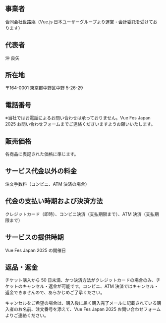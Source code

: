 ## 事業者 

合同会社世路庵（Vue.js 日本ユーザーグループより運営・会計委託を受けております）

## 代表者

沖 良矢

## 所在地

〒164-0001 東京都中野区中野 5-26-29

## 電話番号

※当社ではお電話によるお問い合わせは承っておりません。Vue Fes Japan 2025 お問い合わせフォームまでご連絡くださいますようお願いいたします。

## 販売価格

各商品に表記された価格に準じます。

## サービス代金以外の料金

注文手数料（コンビニ、ATM 決済の場合）

## 代金の支払い時期および決済方法

クレジットカード（即時）、コンビニ決済（支払期限まで）、ATM 決済（支払期限まで）

## サービスの提供時期

Vue Fes Japan 2025 の開催日

## 返品・返金

チケット購入から 50 日未満、かつ決済方法がクレジットカードの場合のみ、チケットのキャンセル・返金が可能です。コンビニ、ATM 決済ではキャンセル・返金できませんので、あらかじめご了承ください。

キャンセルをご希望の場合は、購入後に届く購入完了メールに記載されている購入者のお名前、注文番号を添えて、Vue Fes Japan 2025 お問い合わせフォームよりご連絡ください。
